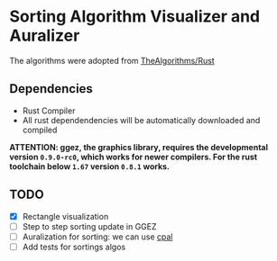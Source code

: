 # Sorting Algorithm Visualizer and Auralizer

The algorithms were adopted from [TheAlgorithms/Rust](https://github.com/TheAlgorithms/Rust)

## Dependencies

- Rust Compiler
- All rust dependendencies will be automatically downloaded and compiled

**ATTENTION: ggez, the graphics library, requires the developmental version `0.9.0-rc0`, which works for newer compilers.
For the rust toolchain below `1.67` version `0.8.1` works.**

## TODO

- [x] Rectangle visualization
- [ ] Step to step sorting update in GGEZ
- [ ] Auralization for sorting: we can use [cpal](https://github.com/RustAudio/cpal.git)
- [ ] Add tests for sortings algos
